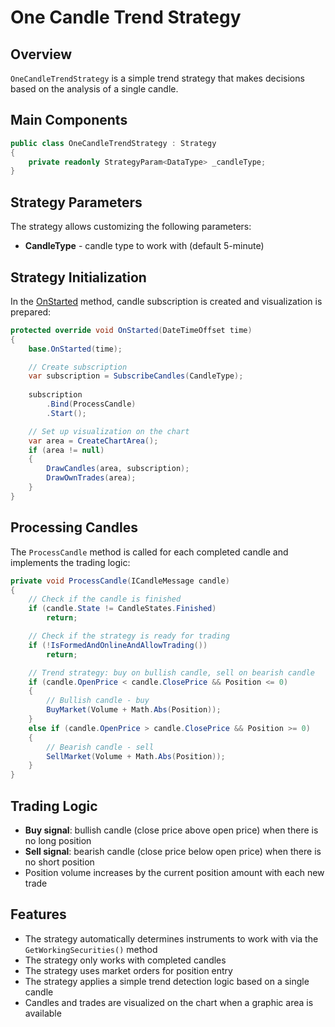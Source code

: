 # One Candle Trend Strategy

## Overview

`OneCandleTrendStrategy` is a simple trend strategy that makes decisions based on the analysis of a single candle.

## Main Components

```cs
public class OneCandleTrendStrategy : Strategy
{
	private readonly StrategyParam<DataType> _candleType;
}
```

## Strategy Parameters

The strategy allows customizing the following parameters:

- **CandleType** - candle type to work with (default 5-minute)

## Strategy Initialization

In the [OnStarted](xref:StockSharp.Algo.Strategies.Strategy.OnStarted(System.DateTimeOffset)) method, candle subscription is created and visualization is prepared:

```cs
protected override void OnStarted(DateTimeOffset time)
{
	base.OnStarted(time);

	// Create subscription
	var subscription = SubscribeCandles(CandleType);
	
	subscription
		.Bind(ProcessCandle)
		.Start();

	// Set up visualization on the chart
	var area = CreateChartArea();
	if (area != null)
	{
		DrawCandles(area, subscription);
		DrawOwnTrades(area);
	}
}
```

## Processing Candles

The `ProcessCandle` method is called for each completed candle and implements the trading logic:

```cs
private void ProcessCandle(ICandleMessage candle)
{
	// Check if the candle is finished
	if (candle.State != CandleStates.Finished)
		return;

	// Check if the strategy is ready for trading
	if (!IsFormedAndOnlineAndAllowTrading())
		return;

	// Trend strategy: buy on bullish candle, sell on bearish candle
	if (candle.OpenPrice < candle.ClosePrice && Position <= 0)
	{
		// Bullish candle - buy
		BuyMarket(Volume + Math.Abs(Position));
	}
	else if (candle.OpenPrice > candle.ClosePrice && Position >= 0)
	{
		// Bearish candle - sell
		SellMarket(Volume + Math.Abs(Position));
	}
}
```

## Trading Logic

- **Buy signal**: bullish candle (close price above open price) when there is no long position
- **Sell signal**: bearish candle (close price below open price) when there is no short position
- Position volume increases by the current position amount with each new trade

## Features

- The strategy automatically determines instruments to work with via the `GetWorkingSecurities()` method
- The strategy only works with completed candles
- The strategy uses market orders for position entry
- The strategy applies a simple trend detection logic based on a single candle
- Candles and trades are visualized on the chart when a graphic area is available
